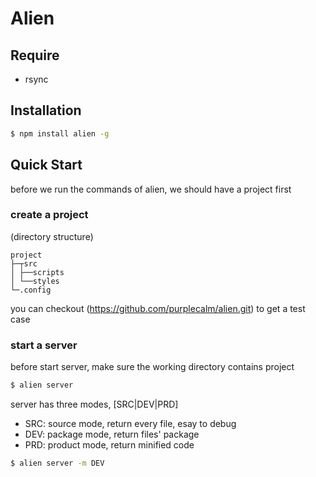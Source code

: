 Alien
===

## Require
  * rsync

## Installation
```bash
$ npm install alien -g
```

## Quick Start
before we run the commands of alien, we should have a project first

### create a project
(directory structure)
```
project
├─┬src
│ ├──scripts
│ └──styles
└─.config
```
you can checkout (https://github.com/purplecalm/alien.git) to get a test case

### start a server
before start server, make sure the working directory contains project
```bash
$ alien server
```

server has three modes, [SRC|DEV|PRD]
  * SRC: source mode, return every file, esay to debug
  * DEV: package mode, return files' package
  * PRD: product mode, return minified code

```bash
$ alien server -m DEV
```